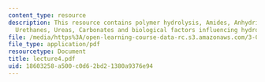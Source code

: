 ```yaml
---
content_type: resource
description: This resource contains polymer hydrolysis, Amides, Anhydrides, Ethers,
  Urethanes, Ureas, Carbonates and biological factors influencing hydrolysis.
file: /media/https%3A/open-learning-course-data-rc.s3.amazonaws.com/3-051j-materials-for-biomedical-applications-spring-2006/18603258a500c0d62bd21380a9376e94_lecture4.pdf
file_type: application/pdf
resourcetype: Document
title: lecture4.pdf
uid: 18603258-a500-c0d6-2bd2-1380a9376e94
---
```

